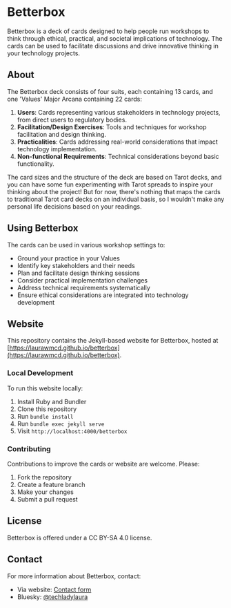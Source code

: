 # Betterbox

Betterbox is a deck of cards designed to help people run workshops to think through ethical, practical, and societal implications of technology. The cards can be used to facilitate discussions and drive innovative thinking in your technology projects.

## About

The Betterbox deck consists of four suits, each containing 13 cards, and one 'Values' Major Arcana containing 22 cards:

1. **Users**: Cards representing various stakeholders in technology projects, from direct users to regulatory bodies.
2. **Facilitation/Design Exercises**: Tools and techniques for workshop facilitation and design thinking.
3. **Practicalities**: Cards addressing real-world considerations that impact technology implementation.
4. **Non-functional Requirements**: Technical considerations beyond basic functionality.

The card sizes and the structure of the deck are based on Tarot decks, and you can have some fun experimenting with Tarot spreads to inspire your thinking about the project! But for now, there's nothing that maps the cards to traditional Tarot card decks on an individual basis, so I wouldn't make any personal life decisions based on your readings.

## Using Betterbox

The cards can be used in various workshop settings to:
- Ground your practice in your Values
- Identify key stakeholders and their needs
- Plan and facilitate design thinking sessions
- Consider practical implementation challenges
- Address technical requirements systematically
- Ensure ethical considerations are integrated into technology development

## Website

This repository contains the Jekyll-based website for Betterbox, hosted at [https://laurawmcd.github.io/betterbox](https://laurawmcd.github.io/betterbox).

### Local Development

To run this website locally:

1. Install Ruby and Bundler
2. Clone this repository
3. Run `bundle install`
4. Run `bundle exec jekyll serve`
5. Visit `http://localhost:4000/betterbox`

### Contributing

Contributions to improve the cards or website are welcome. Please:

1. Fork the repository
2. Create a feature branch
3. Make your changes
4. Submit a pull request

## License

Betterbox is offered under a CC BY-SA 4.0 license.

## Contact

For more information about Betterbox, contact:
- Via website: [Contact form](https://www.laurawalkermcdonald.com/contact)
- Bluesky: [@techladylaura](https://techladylaura.bsky.social)
